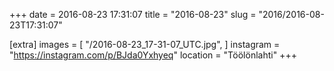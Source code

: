 +++
date = 2016-08-23 17:31:07
title = "2016-08-23"
slug = "2016/2016-08-23T17:31:07"

[extra]
images = [
    "/2016-08-23_17-31-07_UTC.jpg",
]
instagram = "https://instagram.com/p/BJda0Yxhyeq"
location = "Töölönlahti"
+++

